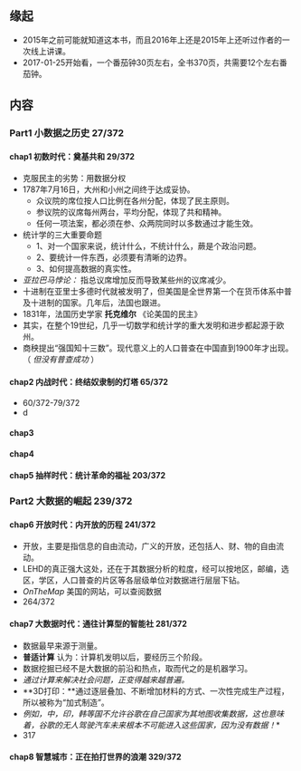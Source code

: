 ##  缘起
+ 2015年之前可能就知道这本书，而且2016年上还是2015年上还听过作者的一次线上讲课。
+ 2017-01-25开始看，一个番茄钟30页左右，全书370页，共需要12个左右番茄钟。

##  内容
###  Part1 小数据之历史 27/372
####  chap1 初数时代：奠基共和 29/372
+ 克服民主的劣势：用数据分权
+ 1787年7月16日，大州和小州之间终于达成妥协。
    + 众议院的席位按人口比例在各州分配，体现了民主原则。
    + 参议院的议席每州两台，平均分配，体现了共和精神。
    + 任何一项法案，都必须在参、众两院同时以多数通过才能生效。
+ 统计学的三大重要命题
    + 1、对一个国家来说，统计什么，不统计什么，蕨是个政治问题。
    + 2、要统计一件东西，必须要有清晰的边界。
    + 3、如何提高数据的真实性。 
+ *亚拉巴马悖论：* 指总议席增加反而导致某些州的议席减少。
+ 十进制在亚里士多德时代就被发明了，但美国是全世界第一个在货币体系中普及十进制的国家。几年后，法国也跟进。
+ 1831年，法国历史学家 **托克维尔** 《论美国的民主》
+ 其实，在整个19世纪，几乎一切数学和统计学的重大发明和进步都起源于欧州。
+ 商秧提出“强国知十三数”。现代意义上的人口普查在中国直到1900年才出现。（ *但没有普查成功* ）

####  chap2 内战时代：终结奴隶制的灯塔  65/372
+ 60/372-79/372
+ d

####  chap3

####  chap4

####  chap5 抽样时代：统计革命的福祉 203/372


### Part2 大数据的崛起 239/372
####  chap6 开放时代：内开放的历程 241/372
+ 开放，主要是指信息的自由流动，广义的开放，还包括人、财、物的自由流动。
+ LEHD的真正强大这处，还在于其数据分析的粒度，经可以按地区，邮编，选区，学区，人口普查的片区等各层级单位对数据进行层层下钻。
+ *OnTheMap* 美国的网站，可以查阅数据
+ 264/372

####  chap7 大数据时代：通往计算型的智能社 281/372
+ 数据最早来源于测量。
+ **普适计算** 认为：计算机发明以后，要经历三个阶段。
+ 数据挖掘已经不是大数据的前沿和热点，取而代之的是机器学习。
+ *通过计算来解决社会问题，正变得越来越普遍。*
+ **3D打印：**通过逐层叠加、不断增加材料的方式、一次性完成生产过程，所以被称为“加式制造”。
+ *例如，中，印，韩等国不允许谷歌在自己国家为其地图收集数据，这也意味着，谷歌的无人驾驶汽车未来根本不可能进入这些国家，因为没有数据！**
+ 317

####  chap8 智慧城市：正在拍打世界的浪潮 329/372















